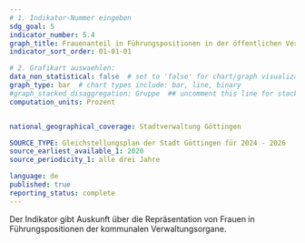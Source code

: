 ```yaml
---
# 1. Indikator-Nummer eingeben 
sdg_goal: 5
indicator_number: 5.4
graph_title: Frauenanteil in Führungspositionen in der öffentlichen Verwaltung
indicator_sort_order: 01-01-01

# 2. Grafikart auswaehlen: 
data_non_statistical: false  # set to 'false' for chart/graph visualization 
graph_type: bar  # chart types include: bar, line, binary 
#graph_stacked_disaggregation: Gruppe  ## uncomment this line for stacked bars. eplace 'Geschlecht' with the field of aggregation. 
computation_units: Prozent


national_geographical_coverage: Stadtverwaltung Göttingen

SOURCE_TYPE: Gleichstellungsplan der Stadt Göttingen für 2024 - 2026
source_earliest_available_1: 2020
source_periodicity_1: alle drei Jahre

language: de   
published: true 
reporting_status: complete
---
```

Der Indikator gibt Auskunft über die Repräsentation von Frauen in Führungspositionen der kommunalen Verwaltungsorgane.
